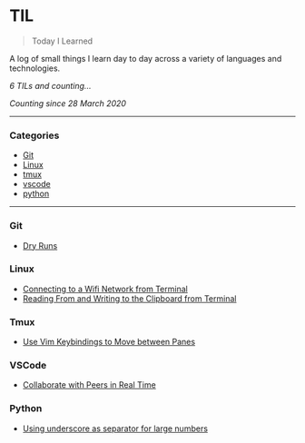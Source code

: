 # TIL

> Today I Learned

A log of small things I learn day to day across a variety of languages and technologies. 

_6 TILs and counting..._

_Counting since 28 March 2020_

---

### Categories

* [Git](#git)
* [Linux](#linux)
* [tmux](#tmux)
* [vscode](#vscode)
* [python](#python)

---

### Git

- [Dry Runs](git/dry-runs.md)

### Linux 

- [Connecting to a Wifi Network from Terminal](linux/connecting-to-wifi-from-terminal.md)
- [Reading From and Writing to the Clipboard from Terminal](linux/using-clipboard-from-terminal.md)

### Tmux

- [Use Vim Keybindings to Move between Panes](tmux/use-vim-keybindings-to-move-between-panes.md) 

### VSCode
- [Collaborate with Peers in Real Time](vscode/collaborate-with-peers-in-real-time.md)

### Python
- [Using underscore as separator for large numbers](python/underscore-separator.md)